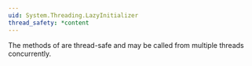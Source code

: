 ```yaml
---
uid: System.Threading.LazyInitializer
thread_safety: *content
---
```


The methods of <xref href="System.Threading.LazyInitializer"></xref> are thread-safe and may be called from multiple threads concurrently.


